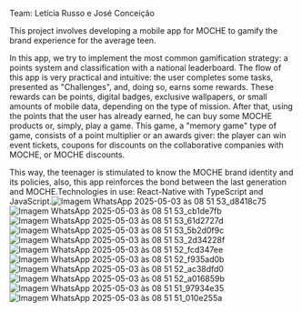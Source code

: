 Team: Letícia Russo e José Conceição

This project involves developing a mobile app for MOCHE to gamify the brand experience for the average teen.

In this app, we try to implement the most common gamification strategy: a points system and classification with a national leaderboard. The flow of this app is very practical and intuitive: the user completes some tasks, presented as "Challenges", and, doing so, earns some rewards. These rewards can be points, digital badges, exclusive wallpapers, or small amounts of mobile data, depending on the type of mission. After that, using the points that the user has already earned, he can buy some MOCHE products or, simply, play a game. This game, a "memory game" type of game, consists of a point multiplier or an awards giver: the player can win event tickets, coupons for discounts on the collaborative companies with MOCHE, or MOCHE discounts.

This way, the teenager is stimulated to know the MOCHE brand identity and its policies, also, this app reinforces the bond between the last generation and MOCHE.Technologies in use: React-Native with TypeScript and JavaScript.![Imagem WhatsApp 2025-05-03 às 08 51 53_d8418c75](https://github.com/user-attachments/assets/0ba6f217-a395-4efb-a611-16dab6aa4fa4)
![Imagem WhatsApp 2025-05-03 às 08 51 53_cb1de7fb](https://github.com/user-attachments/assets/b7914b32-022c-4020-bc98-2a8d0d45af87)
![Imagem WhatsApp 2025-05-03 às 08 51 53_61d2727d](https://github.com/user-attachments/assets/cd0c4cca-5719-4a91-bc82-25c8f22b4801)
![Imagem WhatsApp 2025-05-03 às 08 51 53_5b2d0f9c](https://github.com/user-attachments/assets/c68259d0-5184-477b-b214-b65aaebc1454)
![Imagem WhatsApp 2025-05-03 às 08 51 53_2d34228f](https://github.com/user-attachments/assets/7f8f6f3b-433c-4605-8402-e4a3c973dcaf)
![Imagem WhatsApp 2025-05-03 às 08 51 52_fcd347ee](https://github.com/user-attachments/assets/6713630b-b420-45b2-ba98-59807548885a)
![Imagem WhatsApp 2025-05-03 às 08 51 52_f935ad0b](https://github.com/user-attachments/assets/aa42d706-4644-4d6d-8aa8-0a9a31b83418)
![Imagem WhatsApp 2025-05-03 às 08 51 52_ac38dfd0](https://github.com/user-attachments/assets/8f2cc42d-089d-4f4f-b1d8-18f7c830f09e)
![Imagem WhatsApp 2025-05-03 às 08 51 52_a016859b](https://github.com/user-attachments/assets/6dba99b0-a74e-4cb6-b4d5-69aa63854b55)
![Imagem WhatsApp 2025-05-03 às 08 51 51_97934e35](https://github.com/user-attachments/assets/2bf12685-9c19-4784-bcba-168a776be0ce)
![Imagem WhatsApp 2025-05-03 às 08 51 51_010e255a](https://github.com/user-attachments/assets/e30dbeb1-5f16-4138-8104-dfdc4bd2a9db)
